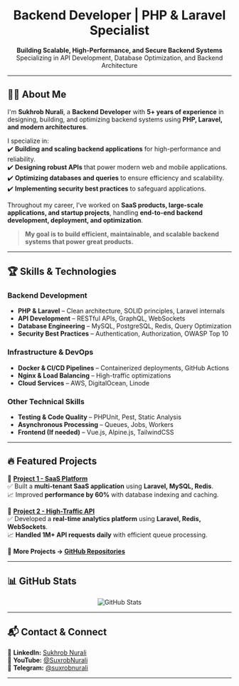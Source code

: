 <h1 align="center">Backend Developer | PHP & Laravel Specialist</h1>

<p align="center">
  <strong>Building Scalable, High-Performance, and Secure Backend Systems</strong><br>
  Specializing in API Development, Database Optimization, and Backend Architecture
</p>

---

## 👨‍💻 About Me

I'm **Sukhrob Nurali**, a **Backend Developer** with **5+ years of experience** in designing, building, and optimizing backend systems using **PHP, Laravel, and modern architectures**.  

I specialize in:  
✔️ **Building and scaling backend applications** for high-performance and reliability.  
✔️ **Designing robust APIs** that power modern web and mobile applications.  
✔️ **Optimizing databases and queries** to ensure efficiency and scalability.  
✔️ **Implementing security best practices** to safeguard applications.  

Throughout my career, I’ve worked on **SaaS products, large-scale applications, and startup projects**, handling **end-to-end backend development, deployment, and optimization**.  

> **My goal is to build efficient, maintainable, and scalable backend systems that power great products.**  

---

## 🏆 Skills & Technologies  

### **Backend Development**
- **PHP & Laravel** – Clean architecture, SOLID principles, Laravel internals  
- **API Development** – RESTful APIs, GraphQL, WebSockets  
- **Database Engineering** – MySQL, PostgreSQL, Redis, Query Optimization  
- **Security Best Practices** – Authentication, Authorization, OWASP Top 10  

### **Infrastructure & DevOps**
- **Docker & CI/CD Pipelines** – Containerized deployments, GitHub Actions  
- **Nginx & Load Balancing** – High-traffic optimizations  
- **Cloud Services** – AWS, DigitalOcean, Linode  

### **Other Technical Skills**
- **Testing & Code Quality** – PHPUnit, Pest, Static Analysis  
- **Asynchronous Processing** – Queues, Jobs, Workers  
- **Frontend (If needed)** – Vue.js, Alpine.js, TailwindCSS  

---

## 🔥 Featured Projects  

📌 **[Project 1 - SaaS Platform](https://github.com/yourrepo)**  
✅ Built a **multi-tenant SaaS application** using **Laravel, MySQL, Redis**.  
📈 Improved **performance by 60%** with database indexing and caching.  

📌 **[Project 2 - High-Traffic API](https://github.com/yourrepo)**  
✅ Developed a **real-time analytics platform** using **Laravel, Redis, WebSockets**.  
📈 **Handled 1M+ API requests daily** with efficient queue processing.  

📌 **More Projects → [GitHub Repositories](https://github.com/sukhrobnuraliev?tab=repositories)**  

---

## 📊 GitHub Stats  

<p align="center">
  <img src="https://github-readme-stats.vercel.app/api?username=sukhrobnuraliev&show_icons=true&theme=radical" alt="GitHub Stats">
</p>

---

## 📬 Contact & Connect  

🔗 **LinkedIn:** [Sukhrob Nurali](https://www.linkedin.com/in/sukhrob-nurali/)  
📢 **YouTube:** [@SuxrobNurali](https://www.youtube.com/@SuxrobNurali)  
💬 **Telegram:** [@suxrobnurali](https://t.me/suxrobnurali)

---
